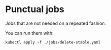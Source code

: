 # Punctual jobs
Jobs that are not needed on a repeated fashion.

You can run them with:
```
kubectl apply -f ./jobs/delete-stable.yaml
```